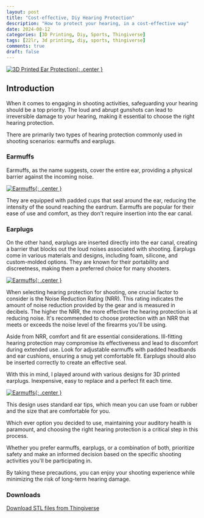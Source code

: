```yaml
---
layout: post
title: "Cost-effective, Diy Hearing Protection"
description: "How to protect your hearing, in a cost-effective way"
date: 2024-08-12
categories: [3D Printing, Diy, Sports, Thingiverse]
tags: [22lr, 3d printing, diy, sports, thingiverse]
comments: true
draft: false
---
```

[![3D Printed Ear Protection](/assets/2024-08-12_1.jpg){: .center }](/assets/2024-08-12_1.jpg)

## Introduction

When it comes to engaging in shooting activities, safeguarding your hearing should be a top priority. The loud and abrupt gunshots can lead to irreversible damage to your hearing, making it essential to choose the right hearing protection. 

There are primarily two types of hearing protection commonly used in shooting scenarios: earmuffs and earplugs.

### Earmuffs

Earmuffs, as the name suggests, cover the entire ear, providing a physical barrier against the incoming noise.

[![Earmuffs](/assets/2024-08-12_3.jpg){: .center }](/assets/2024-08-12_3.jpg)

They are equipped with padded cups that seal around the ear, reducing the intensity of the sound reaching the eardrum. Earmuffs are popular for their ease of use and comfort, as they don't require insertion into the ear canal.

### Earplugs

On the other hand, earplugs are inserted directly into the ear canal, creating a barrier that blocks out the loud noises associated with shooting. Earplugs come in various materials and designs, including foam, silicone, and custom-molded options. They are known for their portability and discreetness, making them a preferred choice for many shooters.

[![Earmuffs](/assets/2024-08-12_5.jpg){: .center }](/assets/2024-08-12_5.jpg)

When selecting hearing protection for shooting, one crucial factor to consider is the Noise Reduction Rating (NRR). This rating indicates the amount of noise reduction provided by the gear and is measured in decibels. The higher the NRR, the more effective the hearing protection is at reducing noise. It's recommended to choose protection with an NRR that meets or exceeds the noise level of the firearms you'll be using.

Aside from NRR, comfort and fit are essential considerations. Ill-fitting hearing protection may compromise its effectiveness and lead to discomfort during extended use. Look for adjustable earmuffs with padded headbands and ear cushions, ensuring a snug yet comfortable fit. Earplugs should also be inserted correctly to create an effective seal.

With this in mind, I played around with various designs for 3D printed earplugs. Inexpensive, easy to replace and a perfect fit each time.

[![Earmuffs](/assets/2024-08-12_4.jpg){: .center }](/assets/2024-08-12_4.jpg)

This design uses standard ear tips, which mean you can use foam or rubber and the size that are comfortable for you.

Which ever option you decided to use, maintaining your auditory health is paramount, and choosing the right hearing protection is a critical step in this process. 

Whether you prefer earmuffs, earplugs, or a combination of both, prioritize safety and make an informed decision based on the specific shooting activities you'll be participating in. 

By taking these precautions, you can enjoy your shooting experience while minimizing the risk of long-term hearing damage.

### Downloads

[Download STL files from Thingiverse](https://www.thingiverse.com/thing:6726814)


